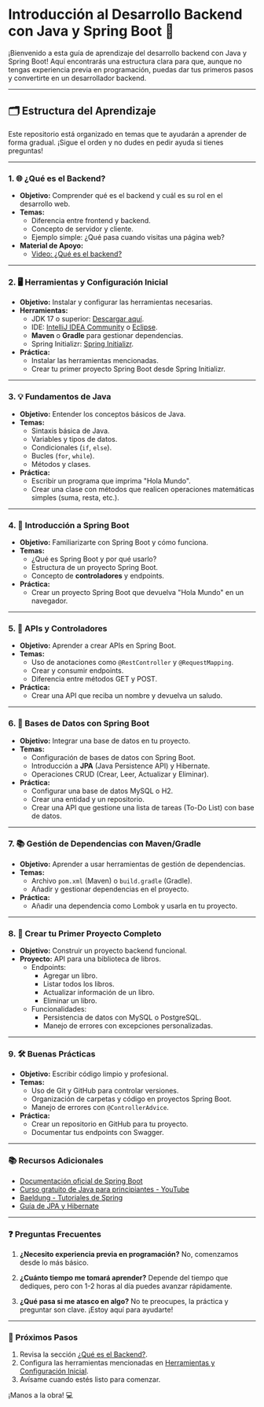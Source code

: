 # Introducción al Desarrollo Backend con Java y Spring Boot 🚀

¡Bienvenido a esta guía de aprendizaje del desarrollo backend con Java y Spring Boot! Aquí encontrarás una estructura clara para que, aunque no tengas experiencia previa en programación, puedas dar tus primeros pasos y convertirte en un desarrollador backend.

---

## 🗂 Estructura del Aprendizaje

Este repositorio está organizado en temas que te ayudarán a aprender de forma gradual. ¡Sigue el orden y no dudes en pedir ayuda si tienes preguntas!

---

### 1. 🌐 ¿Qué es el Backend?
- **Objetivo:** Comprender qué es el backend y cuál es su rol en el desarrollo web.
- **Temas:**
  - Diferencia entre frontend y backend.
  - Concepto de servidor y cliente.
  - Ejemplo simple: ¿Qué pasa cuando visitas una página web?
- **Material de Apoyo:**
  - [Video: ¿Qué es el backend?](https://www.youtube.com/watch?v=Wn_Kb3MR_cU)
  
---

### 2. 🖥 Herramientas y Configuración Inicial
- **Objetivo:** Instalar y configurar las herramientas necesarias.
- **Herramientas:**
  - JDK 17 o superior: [Descargar aquí](https://www.oracle.com/java/technologies/javase-downloads.html).
  - IDE: [IntelliJ IDEA Community](https://www.jetbrains.com/idea/) o [Eclipse](https://www.eclipse.org/downloads/).
  - **Maven** o **Gradle** para gestionar dependencias.
  - Spring Initializr: [Spring Initializr](https://start.spring.io/).
- **Práctica:**
  - Instalar las herramientas mencionadas.
  - Crear tu primer proyecto Spring Boot desde Spring Initializr.

---

### 3. 💡 Fundamentos de Java
- **Objetivo:** Entender los conceptos básicos de Java.
- **Temas:**
  - Sintaxis básica de Java.
  - Variables y tipos de datos.
  - Condicionales (`if`, `else`).
  - Bucles (`for`, `while`).
  - Métodos y clases.
- **Práctica:**
  - Escribir un programa que imprima "Hola Mundo".
  - Crear una clase con métodos que realicen operaciones matemáticas simples (suma, resta, etc.).

---

### 4. 🔧 Introducción a Spring Boot
- **Objetivo:** Familiarizarte con Spring Boot y cómo funciona.
- **Temas:**
  - ¿Qué es Spring Boot y por qué usarlo?
  - Estructura de un proyecto Spring Boot.
  - Concepto de **controladores** y endpoints.
- **Práctica:**
  - Crear un proyecto Spring Boot que devuelva "Hola Mundo" en un navegador.

---

### 5. 🔗 APIs y Controladores
- **Objetivo:** Aprender a crear APIs en Spring Boot.
- **Temas:**
  - Uso de anotaciones como `@RestController` y `@RequestMapping`.
  - Crear y consumir endpoints.
  - Diferencia entre métodos GET y POST.
- **Práctica:**
  - Crear una API que reciba un nombre y devuelva un saludo.

---

### 6. 💾 Bases de Datos con Spring Boot
- **Objetivo:** Integrar una base de datos en tu proyecto.
- **Temas:**
  - Configuración de bases de datos con Spring Boot.
  - Introducción a **JPA** (Java Persistence API) y Hibernate.
  - Operaciones CRUD (Crear, Leer, Actualizar y Eliminar).
- **Práctica:**
  - Configurar una base de datos MySQL o H2.
  - Crear una entidad y un repositorio.
  - Crear una API que gestione una lista de tareas (To-Do List) con base de datos.

---

### 7. 📚 Gestión de Dependencias con Maven/Gradle
- **Objetivo:** Aprender a usar herramientas de gestión de dependencias.
- **Temas:**
  - Archivo `pom.xml` (Maven) o `build.gradle` (Gradle).
  - Añadir y gestionar dependencias en el proyecto.
- **Práctica:**
  - Añadir una dependencia como Lombok y usarla en tu proyecto.

---

### 8. 🚀 Crear tu Primer Proyecto Completo
- **Objetivo:** Construir un proyecto backend funcional.
- **Proyecto:** API para una biblioteca de libros.
  - Endpoints:
    - Agregar un libro.
    - Listar todos los libros.
    - Actualizar información de un libro.
    - Eliminar un libro.
  - Funcionalidades:
    - Persistencia de datos con MySQL o PostgreSQL.
    - Manejo de errores con excepciones personalizadas.

---

### 9. 🛠 Buenas Prácticas
- **Objetivo:** Escribir código limpio y profesional.
- **Temas:**
  - Uso de Git y GitHub para controlar versiones.
  - Organización de carpetas y código en proyectos Spring Boot.
  - Manejo de errores con `@ControllerAdvice`.
- **Práctica:**
  - Crear un repositorio en GitHub para tu proyecto.
  - Documentar tus endpoints con Swagger.

---

### 📚 Recursos Adicionales
- [Documentación oficial de Spring Boot](https://spring.io/projects/spring-boot)
- [Curso gratuito de Java para principiantes - YouTube](https://www.youtube.com/watch?v=6OJjEAr2G7g)
- [Baeldung - Tutoriales de Spring](https://www.baeldung.com/)
- [Guía de JPA y Hibernate](https://hibernate.org/orm/documentation/)

---

### ❓ Preguntas Frecuentes
1. **¿Necesito experiencia previa en programación?**
   No, comenzamos desde lo más básico.

2. **¿Cuánto tiempo me tomará aprender?**
   Depende del tiempo que dediques, pero con 1-2 horas al día puedes avanzar rápidamente.

3. **¿Qué pasa si me atasco en algo?**
   No te preocupes, la práctica y preguntar son clave. ¡Estoy aquí para ayudarte!

---

### 🚩 Próximos Pasos
1. Revisa la sección [¿Qué es el Backend?](#1--qué-es-el-backend).
2. Configura las herramientas mencionadas en [Herramientas y Configuración Inicial](#2--herramientas-y-configuración-inicial).
3. Avísame cuando estés listo para comenzar.

¡Manos a la obra! 💻
